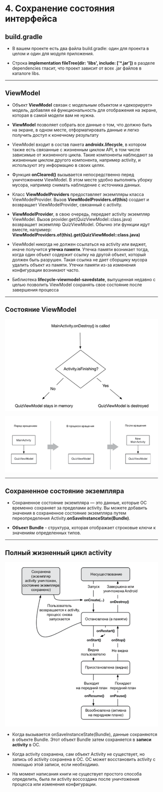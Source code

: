 # 4. Сохранение состояния интерфейса

## **build.gradle**

* В вашем проекте есть два файла build.gradle: один для проекта в целом и один для модуля приложения.

* Cтрока **implementation fileTree(dir: 'libs', include: ['*.jar'])** в разделе dependencies гласит, что проект зависит от всех .jar файлов в каталоге libs.

---

## **ViewModel**

* Объект **ViewModel** связан с модельным объектом и «декорирует» модель, добавляя ей функциональность для отображения на экране, которая в самой модели вам не нужна. 

* **ViewModel** позволяет собрать все данные о том, что должно быть на экране, в одном месте, отформатировать данные и легко получить доступ к конечному результату

* ViewModel входит в состав пакета **androidx.lifecycle**, в котором также есть связанные с жизненным циклом API, в том числе зависимые от жизненного цикла. Такие компоненты наблюдают за жизненным циклом другого компонента, например activity, и используют эту информацию в своих целях.

* Функция **onCleared()** вызывается непосредственно перед уничтожением ViewModel. В этом месте удобно выполнять уборку мусора, например снимать наблюдение с источника данных.

* Класс **ViewModelProviders** предоставляет экземпляры класса ViewModelProvider. Вызов **ViewModelProviders.of(this)** создает и возвращает ViewModelProvider, связанный с activity.

* **ViewModelProvider**, в свою очередь, передает activity экземпляр ViewModel. Вызов provider.get(QuizViewModel::class.java) возвращает экземпляр QuizViewModel. Обычно эти функции идут вместе, например:
**ViewModelProviders.of(this).get(QuizViewModel::class.java)**

* ViewModel никогда не должен ссылаться на activity или виджет, иначе получится **утечка памяти**. Утечка памяти возникает тогда, когда один объект содержит ссылку на другой объект, который должен быть разрушен. Такая ссылка не дает сборщику мусора удалить объект из памяти. Утечки памяти из-за изменения конфигурации возникают часто.

* Библиотека **lifecycle-viewmodel-savedstate**, выпущенная недавно с целью позволить ViewModel сохранять свое состояние после завершения процесса

---

## **Состояние ViewModel**

![Life cycle ViewModel](./res/life_cycle_vm.png)

![Life cycle ViewModel During Rotation](./res/life_cycle_vm_during_rotation.png)

---

## **Сохраненное состояние экземпляра**

* Сохраненное состояние экземпляра — это данные, которые ОС временно сохраняет за пределами activity. Вы можете добавить значения в сохраненное состояние экземпляра путем переопределения Activity.**onSaveInstanceState(Bundle)**.

* **Объект Bundle** - структура, которая отображает строковые ключи к значениям определенных типов.

---

## **Полный жизненный цикл activity**

![Life cycle Activity Full way](./res/life_cycle_activity_full_way.png)

* Когда вызывается onSaveInstanceState(Bundle), данные сохраняются в объекте Bundle. Этот объект Bundle затем сохраняется в **записи activity** в ОС.

* Когда activity сохранена, сам объект Activity не существует, но запись об activity сохранена в ОС. ОС может восстановить activity с помощью этой записи, если необходимо.

* На момент написания книги не существует простого способа определить, была ли activity воссоздана после уничтожения процесса или изменения конфигурации.